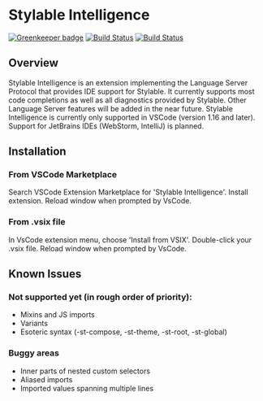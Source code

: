 # Stylable Intelligence 
[![Greenkeeper badge](https://badges.greenkeeper.io/wix/stylable-intelligence.svg)](https://greenkeeper.io/)
[![Build Status](https://travis-ci.org/wix/stylable-intelligence.svg?branch=master)](https://travis-ci.org/wix/stylable-intelligence)
[![Build Status](https://ci.appveyor.com/api/projects/status/6ky876hm9nycyu8m/branch/master?svg=true)](https://ci.appveyor.com/project/qballer/stylable-intelligence)
 
## Overview
Stylable Intelligence is an extension implementing the Language Server Protocol that provides IDE support for Stylable.
It currently supports most code completions as well as all diagnostics provided by Stylable.
Other Language Server features will be added in the near future.
Stylable Intelligence is currently only supported in VSCode (version 1.16 and later). Support for JetBrains IDEs (WebStorm, IntelliJ) is planned.

## Installation

### From VSCode Marketplace
Search VSCode Extension Marketplace for 'Stylable Intelligence'.
Install extension.
Reload window when prompted by VsCode.

### From .vsix file 
In VsCode extension menu, choose 'Install from VSIX'.
Double-click your .vsix file. 
Reload window when prompted by VsCode.

## Known Issues

### Not supported yet (in rough order of priority):
* Mixins and JS imports
* Variants
* Esoteric syntax (-st-compose, -st-theme, -st-root, -st-global)

### Buggy areas
* Inner parts of nested custom selectors
* Aliased imports
* Imported values spanning multiple lines
